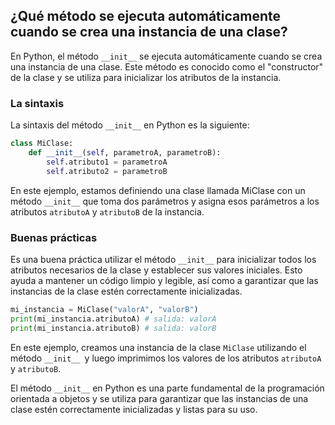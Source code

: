 ## **¿Qué método se ejecuta automáticamente cuando se crea una instancia de una clase?**

En Python, el método `__init__` se ejecuta automáticamente cuando se crea una instancia de una clase. Este método es conocido como el "constructor" de la clase y se utiliza para inicializar los atributos de la instancia. 

### La sintaxis

La sintaxis del método `__init__` en Python es la siguiente:

```python
class MiClase:
    def __init__(self, parametroA, parametroB):
        self.atributo1 = parametroA
        self.atributo2 = parametroB
```

En este ejemplo, estamos definiendo una clase llamada MiClase con un método `__init__` que toma dos parámetros y asigna esos parámetros a los atributos `atributoA` y `atributoB` de la instancia.

### Buenas prácticas

Es una buena práctica utilizar el método `__init__` para inicializar todos los atributos necesarios de la clase y establecer sus valores iniciales. Esto ayuda a mantener un código limpio y legible, así como a garantizar que las instancias de la clase estén correctamente inicializadas.

```python
mi_instancia = MiClase("valorA", "valorB")
print(mi_instancia.atributoA) # salida: valorA
print(mi_instancia.atributoB) # salida: valorB
```

En este ejemplo, creamos una instancia de la clase `MiClase` utilizando el método `__init__ `y luego imprimimos los valores de los atributos `atributoA` y `atributoB`.

El método `__init__` en Python es una parte fundamental de la programación orientada a objetos y se utiliza para garantizar que las instancias de una clase estén correctamente inicializadas y listas para su uso.